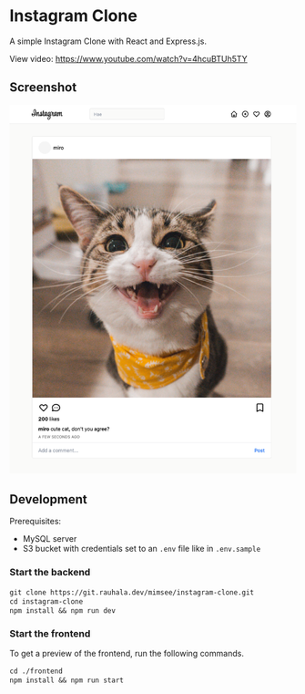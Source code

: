 # Instagram Clone

A simple Instagram Clone with React and Express.js.

View video: https://www.youtube.com/watch?v=4hcuBTUh5TY

## Screenshot

![img.png](img.png)

## Development

Prerequisites:
- MySQL server
- S3 bucket with credentials set to an `.env` file like in `.env.sample`

### Start the backend

```
git clone https://git.rauhala.dev/mimsee/instagram-clone.git
cd instagram-clone
npm install && npm run dev
```

### Start the frontend
To get a preview of the frontend, run the following commands.

```
cd ./frontend
npm install && npm run start
```

